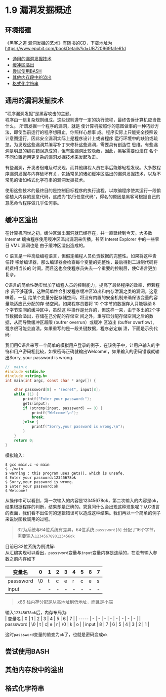 # 1.9 漏洞发掘概述 

## 环境搭建  
《黑客之道 漏洞发掘的艺术》有随书的CD，下载地址为 https://www.epubit.com/bookDetails?id=UB720969fa1e61d 


- [通用的漏洞发掘技术](#通用的漏洞发掘技术)
- [缓冲区溢出](#缓冲区溢出)
- [尝试使用BASH](#尝试使用BASH)
- [其他内存段中的溢出](#其他内存段中的溢出)
- [格式化字符串](#格式化字符串)



## 通用的漏洞发掘技术  

“程序漏洞发掘”是黑客攻击的主题。  
程序由一组复杂规则组成，这些规则遵守一定的执行流程，最终告诉计算机应当做什么。
所谓发掘一个程序的漏洞，就是
使计算机按照你的意图做事的一种巧妙方法，即使当前运行的程序想阻止，你照样心想事
成。程序实际上只能完全按照设计意图运行，因此安全漏洞实际上是程序设计上或者程序
运行环境中的缺陷或疏忽。为发现这些漏洞并编写补丁来修补这些漏洞，需要具有创造性
思维。有些漏洞是明显的编程错误造成的，但有些漏洞比较隐蔽，因此，黑客需要设法在
名个不同位置运用更复杂的漏洞发掘技术来发起攻击。  

有些漏洞，开发者很难及时发现，而其他编程人员在事后能够轻松发现。大多数程序漏洞发掘与内存破坏有关，包括常见的诸如缓冲区溢出的漏洞发掘技术，以及不常见的诸如格式化字符串的漏洞发掘技术。  

使用这些技术的最终目的是控制目标程序的执行流程，以欺骗程序使其运行一段偷偷植入内存的恶意代码，这成为“执行任意代码”，得名的原因是黑客可根据自己的意愿命令程序做几乎任何事。  

## 缓冲区溢出  

在计算机问世之初，缓沖区滥出漏洞就已经存在，并一直延续到今天。大多数 Intemet
蠕虫程序使用绶冲区滥出漏洞来传播，甚至 Interet Explorer 中的一些零日 VML 漏洞也是
由于缓冲区溢出造成的。  

C 语言是一种高级编程语言，但假定编程人员负责数据的完整性。如果将这种责任转
移给编译器，那么编译器会检查每个变量的完整性，最后得到二进制代码将耗费相当长的
时间。而且这也会使程序员失去一个重要的控制层，使C语言更加复杂。  

C语言的简单性确实增加了编程人员的控制能力，提高了最终程序的效率，但若程序
员不够谨慎，这种简单性会引发程序缓冲区溢出和内存泄漏之类的漏洞。这意味着，一旦
给某个变量分配存储空间，将没有内置的安全机制来确保该变量的容量能适应己分配的存
储空间。如果程序员要将 10 个字节的数据存入只能容纳 8 个字节空间的缓冲区中，虽然这
种操作是允许的，但这样一来，由于多出的2个字节数据会溢出，存储在己分配的存储空
间之外，重写已分配存储空间之后的数据，从而导致缓冲区超限 (bufrer overrun）或缓冲
区溢出 (buffer overflow），程序很可能会崩溃。如果重写的是一段关键数据，程序必定崩
溃，下面是示例代码:  

我们用C语言来写一个简单的模拟用户登录的例子，在该例子中，让用户输入的字符和用户密码相比较，如果密码正确就输出Welcome!，如果输入的密码错误就输出Sorry, your password is wrong.  
```c
//  main.c
#include <stdio.h>
#include <string.h>
int main(int argc, const char * argv[]) {

    char passsword[8] = "secret", input[8];
    while (1) {
        printf("Enter your password:");
        gets(input);
        if (strcmp(input, passsword) == 0) {
            printf("Welcome!\n");
            break;
        }else {
            printf("Sorry,your password is wrong.\n");
        }
    }
    return 0;
}
```

模拟输入:
```shell
$ gcc main.c -o main 
$ ./main 
$ warning : this program uses gets(), which is unsafe.
$ Enter your password:12345678ok
$ Sorry,your password is wrong.
$ Enter your password:ok
$ Welcome!
```

从操作中可以看到，第一次输入的内容是12345678ok，第二次输入的内容是ok，结果根据程序的判断，结果却是正确的。究竟问什么会出现这种现象呢？从C语言的表面，我们看不出任何的逻辑错误可以造成这种结果。我们再以一个简单的例子来说说函数调用的过程。

> 32为系统与64位系统有差异，64位系统 `passsword[8]` 分配了16个字节，需要输入`1234567890123456ok`  

目前已32位系统为例讲解:  
从汇编实现可以看出，`passsword`变量与`input`变量内存是连续的，在没有输入参数之前内存如下  

| 变量名 | 0 | 1 | 2 | 3 | 4 | 5 | 6 | 7 | 
| ----- | - | - | - | - | - | - | - | - |
| passsword | \0 | t | c| e | r | c | e | s |
| input | - | - | - | - | - | - | - | - |  

> x86 栈内存分配是从高地址到低地址，而且是小端  

输入`12345678ok`后，内存布局为:  
| 变量名 | 0 | 1 | 2 | 3 | 4 | 5 | 6 | 7 | 
| ----- | - | - | - | - | - | - | - | - |
| passsword | \0 | t | c| e | r | \0 | k | o |
| input | 8 | 7 | 6 | 5 | 4 | 3 | 2 | 1 |  

这时`passsword`变量的值变为`ok`了，也就是密码变成`ok`  

## 尝试使用BASH


## 其他内存段中的溢出


## 格式化字符串